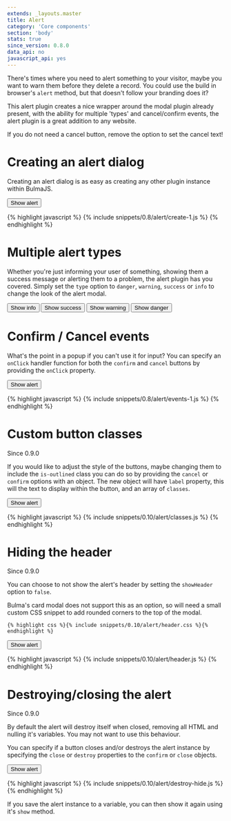 ```yaml
---
extends: _layouts.master
title: Alert
category: 'Core components'
section: 'body'
stats: true
since_version: 0.8.0
data_api: no
javascript_api: yes
---
```


There's times where you need to alert something to your visitor, maybe you want to warn them before they delete a record. You could use the build in browser's `alert` method, but that doesn't follow your branding does it?

This alert plugin creates a nice wrapper around the modal plugin already present, with the ability for multiple 'types' and cancel/confirm events, the alert plugin is a great addition to any website.

If you do not need a cancel button, remove the option to set the cancel text!

# Creating an alert dialog
Creating an alert dialog is as easy as creating any other plugin instance within BulmaJS.
<div class="code-example">
    <button id="example-alert-button-1" class="button is-primary">Show alert</button>
</div>

<script>
    document.querySelector('#example-alert-button-1').addEventListener('click', function(e) {
        Bulma.create('alert', {
            type: 'danger',
            title: 'This is an alert!',
            body: 'Ooohh what button you gonna click?',
            confirm: 'Confirm it!',
            cancel: 'Maybe not'
        });
    });
</script>

{% highlight javascript %}
{% include snippets/0.8/alert/create-1.js %}
{% endhighlight %}

# Multiple alert types
Whether you're just informing your user of something, showing them a success message or alerting them to a problem, the alert plugin has you covered. Simply set the `type` option to `danger`, `warning`, `success` or `info` to change the look of the alert modal.

<div class="code-example">
    <button id="example-alert-button-2" class="button is-info">Show info</button>
    <button id="example-alert-button-3" class="button is-success">Show success</button>
    <button id="example-alert-button-4" class="button is-warning">Show warning</button>
    <button id="example-alert-button-5" class="button is-danger">Show danger</button>
</div>

<script>
    document.querySelector('#example-alert-button-2').addEventListener('click', function(e) {
        Bulma.create('alert', {
            type: 'info',
            title: 'This is an alert!',
            body: 'Ooohh what button you gonna click?',
            confirm: 'Confirm it!',
            cancel: 'Maybe not'
        });
    });

    document.querySelector('#example-alert-button-3').addEventListener('click', function(e) {
        Bulma.create('alert', {
            type: 'success',
            title: 'This is an alert!',
            body: 'Ooohh what button you gonna click?',
            confirm: 'Confirm it!',
            cancel: 'Maybe not'
        });
    });

    document.querySelector('#example-alert-button-4').addEventListener('click', function(e) {
        Bulma.create('alert', {
            type: 'warning',
            title: 'This is an alert!',
            body: 'Ooohh what button you gonna click?',
            confirm: 'Confirm it!',
            cancel: 'Maybe not'
        });
    });

    document.querySelector('#example-alert-button-5').addEventListener('click', function(e) {
        Bulma.create('alert', {
            type: 'danger',
            title: 'This is an alert!',
            body: 'Ooohh what button you gonna click?',
            confirm: 'Confirm it!',
            cancel: 'Maybe not'
        });
    });
</script>

# Confirm / Cancel events
What's the point in a popup if you can't use it for input? You can specify an `onClick` handler function for both the `confirm` and `cancel` buttons by providing the `onClick` property.

<div class="code-example">
    <button id="example-alert-button-6" class="button is-primary">Show alert</button>
</div>

<script>
    document.querySelector('#example-alert-button-6').addEventListener('click', function(e) {
        Bulma.create('alert', {
            type: 'danger',
            title: 'This is an alert!',
            body: 'Ooohh what button you gonna click?',
            confirm: {
                label: 'Confirm!',
                onClick: function() {
                    Bulma.create('alert', {
                        title: 'Confirmed',
                        body: 'You clicked confirm!'
                    });
                },
            },
            cancel: {
                label: 'Cancel!',
                onClick: function() {
                    Bulma.create('alert', {
                        title: 'Cancelled',
                        body: 'You clicked cancel!'
                    });
                }
            }
        });
    });
</script>

{% highlight javascript %}
{% include snippets/0.8/alert/events-1.js %}
{% endhighlight %}

# Custom button classes

<div class="tags has-addons">
    <span class="tag is-success">Since</span>
    <span class="tag">0.9.0</span>
</div>

If you would like to adjust the style of the buttons, maybe changing them to include the `is-outlined` class you can do so by providing the `cancel` or `confirm` options with an object. The new object will have `label` property, this will the text to display within the button, and an array of `classes`.

<div class="code-example">
    <button id="example-alert-button-8" class="button is-primary">Show alert</button>
</div>

<script>
    document.querySelector('#example-alert-button-8').addEventListener('click', function(e) {
        Bulma.create('alert', {
            type: 'danger',
            title: 'Ooooo custom',
            body: 'Classes...',
            confirm: {
                label: 'Awesome',
                classes: ['is-outlined']
            },
            cancel: {
                label: 'See',
                classes: ['is-primary', 'is-rounded']
            }
        });
    });
</script>

{% highlight javascript %}
{% include snippets/0.10/alert/classes.js %}
{% endhighlight %}

# Hiding the header

<div class="tags has-addons">
    <span class="tag is-success">Since</span>
    <span class="tag">0.9.0</span>
</div>

You can choose to not show the alert's header by setting the `showHeader` option to `false`.

<div class="notification is-info">
    Bulma's card modal does not support this as an option, so will need a small custom CSS snippet to add rounded corners to the top of the modal.
    
    {% highlight css %}{% include snippets/0.10/alert/header.css %}{% endhighlight %}
</div>

<div class="code-example">
    <button id="example-alert-button-7" class="button is-primary">Show alert</button>
</div>

<script>
    document.querySelector('#example-alert-button-7').addEventListener('click', function(e) {
        Bulma.create('alert', {
            type: 'danger',
            body: 'See no header',
            confirm: 'Awesome!',
            showHeader: false
        });
    });
</script>

{% highlight javascript %}
{% include snippets/0.10/alert/header.js %}
{% endhighlight %}

# Destroying/closing the alert

<div class="tags has-addons">
    <span class="tag is-success">Since</span>
    <span class="tag">0.9.0</span>
</div>

By default the alert will destroy itself when closed, removing all HTML and nulling it's variables. You may not want to use this behaviour.

You can specify if a button closes and/or destroys the alert instance by specifying the `close` or `destroy` properties to the `confirm` or `close` objects.

<div class="code-example">
    <button id="example-alert-button-9" class="button is-primary">Show alert</button>
</div>

<script>
    document.querySelector('#example-alert-button-9').addEventListener('click', function(e) {
        Bulma.create('alert', {
            type: 'danger',
            title: 'Alert',
            body: 'Try clicking the buttons!',
            confirm: {
                label: 'Close but do not destroy',
                destroy: false
            },
            cancel: {
                label: 'Do nothing!',
                close: false,
                destroy: false
            }
        });
    });
</script>

{% highlight javascript %}
{% include snippets/0.10/alert/destroy-hide.js %}
{% endhighlight %}

If you save the alert instance to a variable, you can then show it again using it's `show` method.